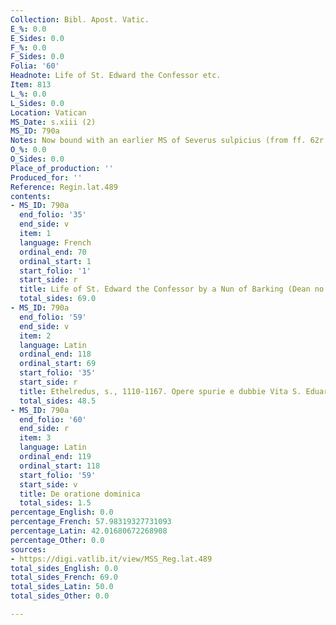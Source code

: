 ```yaml
---
Collection: Bibl. Apost. Vatic.
E_%: 0.0
E_Sides: 0.0
F_%: 0.0
F_Sides: 0.0
Folia: '60'
Headnote: Life of St. Edward the Confessor etc.
Item: 813
L_%: 0.0
L_Sides: 0.0
Location: Vatican
MS_Date: s.xiii (2)
MS_ID: 790a
Notes: Now bound with an earlier MS of Severus sulpicius (from ff. 62r
O_%: 0.0
O_Sides: 0.0
Place_of_production: ''
Produced_for: ''
Reference: Regin.lat.489
contents:
- MS_ID: 790a
  end_folio: '35'
  end_side: v
  item: 1
  language: French
  ordinal_end: 70
  ordinal_start: 1
  start_folio: '1'
  start_side: r
  title: Life of St. Edward the Confessor by a Nun of Barking (Dean no. 523)
  total_sides: 69.0
- MS_ID: 790a
  end_folio: '59'
  end_side: v
  item: 2
  language: Latin
  ordinal_end: 118
  ordinal_start: 69
  start_folio: '35'
  start_side: r
  title: Ethelredus, s., 1110-1167. Opere spurie e dubbie Vita S. Eduardi regis
  total_sides: 48.5
- MS_ID: 790a
  end_folio: '60'
  end_side: r
  item: 3
  language: Latin
  ordinal_end: 119
  ordinal_start: 118
  start_folio: '59'
  start_side: v
  title: De oratione dominica
  total_sides: 1.5
percentage_English: 0.0
percentage_French: 57.98319327731093
percentage_Latin: 42.01680672268908
percentage_Other: 0.0
sources:
- https://digi.vatlib.it/view/MSS_Reg.lat.489
total_sides_English: 0.0
total_sides_French: 69.0
total_sides_Latin: 50.0
total_sides_Other: 0.0

---
```

